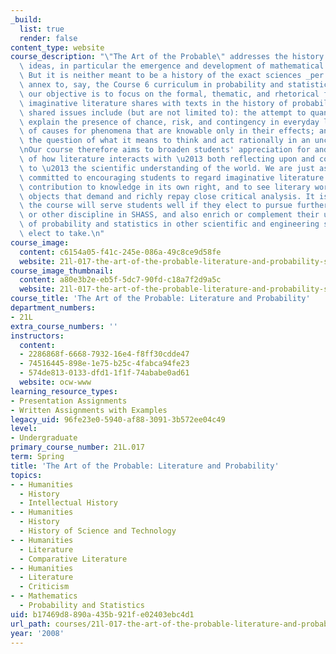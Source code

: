 ```yaml
---
_build:
  list: true
  render: false
content_type: website
course_description: "\"The Art of the Probable\" addresses the history of scientific\
  \ ideas, in particular the emergence and development of mathematical probability.\
  \ But it is neither meant to be a history of the exact sciences _per se_ nor an\
  \ annex to, say, the Course 6 curriculum in probability and statistics. Rather,\
  \ our objective is to focus on the formal, thematic, and rhetorical features that\
  \ imaginative literature shares with texts in the history of probability. These\
  \ shared issues include (but are not limited to): the attempt to quantify or otherwise\
  \ explain the presence of chance, risk, and contingency in everyday life; the deduction\
  \ of causes for phenomena that are knowable only in their effects; and, above all,\
  \ the question of what it means to think and act rationally in an uncertain world.\n\
  \nOur course therefore aims to broaden students' appreciation for and understanding\
  \ of how literature interacts with \u2013 both reflecting upon and contributing\
  \ to \u2013 the scientific understanding of the world. We are just as centrally\
  \ committed to encouraging students to regard imaginative literature as a unique\
  \ contribution to knowledge in its own right, and to see literary works of art as\
  \ objects that demand and richly repay close critical analysis. It is our hope that\
  \ the course will serve students well if they elect to pursue further work in Literature\
  \ or other discipline in SHASS, and also enrich or complement their understanding\
  \ of probability and statistics in other scientific and engineering subjects they\
  \ elect to take.\n"
course_image:
  content: c6154a05-f41c-245e-086a-49c8ce9d58fe
  website: 21l-017-the-art-of-the-probable-literature-and-probability-spring-2008
course_image_thumbnail:
  content: a80e3b2e-eb5f-5dc7-90fd-c18a7f2d9a5c
  website: 21l-017-the-art-of-the-probable-literature-and-probability-spring-2008
course_title: 'The Art of the Probable: Literature and Probability'
department_numbers:
- 21L
extra_course_numbers: ''
instructors:
  content:
  - 2286868f-6668-7932-16e4-f8ff30cdde47
  - 74516445-898e-1e75-b25c-4fabca94fe23
  - 574de813-0133-dfd1-1f1f-74ababe0ad61
  website: ocw-www
learning_resource_types:
- Presentation Assignments
- Written Assignments with Examples
legacy_uid: 96fe23e0-5940-af88-3091-3b572ee04c49
level:
- Undergraduate
primary_course_number: 21L.017
term: Spring
title: 'The Art of the Probable: Literature and Probability'
topics:
- - Humanities
  - History
  - Intellectual History
- - Humanities
  - History
  - History of Science and Technology
- - Humanities
  - Literature
  - Comparative Literature
- - Humanities
  - Literature
  - Criticism
- - Mathematics
  - Probability and Statistics
uid: b17469d8-890a-435b-921f-e02403ebc4d1
url_path: courses/21l-017-the-art-of-the-probable-literature-and-probability-spring-2008
year: '2008'
---
```

